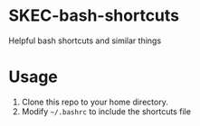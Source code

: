 # SKEC-bash-shortcuts
Helpful bash shortcuts and similar things

# Usage
1. Clone this repo to your home directory.
1. Modify `~/.bashrc` to include the shortcuts file
